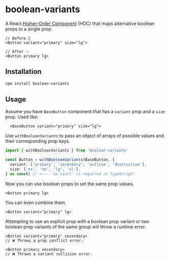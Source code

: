 # boolean-variants

A React [Higher-Order Component](https://legacy.reactjs.org/docs/higher-order-components.html) (HOC) that maps alternative boolean props to a single prop.

```tsx
// Before 🥱
<Button variant="primary" size="lg">
```
```tsx
// After ✨
<Button primary lg>
```

## Installation

```bash
npm install boolean-variants
```

## Usage

Assume you have `BaseButton` component that has a `variant` prop and a `size` prop. Used like:

```tsx
  <BaseButton variant="primary" size="lg">
```

Use `withBooleanVariants` to pass an object of arrays of possible values and their corresponding prop keys.

```ts
import { withBooleanVariants } from 'boolean-variants'

const Button = withBooleanVariants(BaseButton, {
  variant: ['primary', 'secondary', 'outline', 'destructive'],
  size: ['xs', 'sm', 'lg', 'xl'],
} as const) // <--- `as const` is required in TypeScript!
```

Now you can use boolean props to set the same prop values.

```tsx
<Button primary lg>
```

You can even combine them.

```tsx
<Button variant="primary" lg>
```

Attempting to use an explicit prop with a boolean prop variant or two boolean prop variants of the same group will throw a runtime error.

```tsx
<Button variant="primary" secondary>
// ❌ Throws a prop conflict error.
```
```tsx
<Button primary secondary>
// ❌ Throws a variant collision error.
```